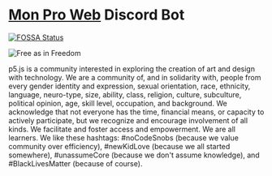 # [Mon Pro Web](https://monproweb.io) Discord Bot

[![FOSSA Status](https://app.fossa.com/api/projects/git%2Bgithub.com%2Fmonproweb%2Fmpw-bot.svg?type=shield)](https://app.fossa.com/projects/git%2Bgithub.com%2Fmonproweb%2Fmpw-bot?ref=badge_shield)

![Free as in Freedom](https://www.gnu.org/graphics/gplv3-with-text-136x68.png)

p5.js is a community interested in exploring the creation of art and design with technology. We are a community of, and in solidarity with, people from every gender identity and expression, sexual orientation, race, ethnicity, language, neuro-type, size, ability, class, religion, culture, subculture, political opinion, age, skill level, occupation, and background. We acknowledge that not everyone has the time, financial means, or capacity to actively participate, but we recognize and encourage involvement of all kinds. We facilitate and foster access and empowerment. We are all learners. We like these hashtags: #noCodeSnobs (because we value community over efficiency), #newKidLove (because we all started somewhere), #unassumeCore (because we don't assume knowledge), and #BlackLivesMatter (because of course).
